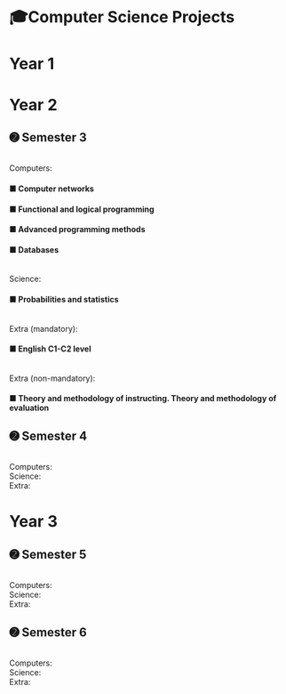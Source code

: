 # 🎓Computer Science Projects
# Year 1
# Year 2
## ➋ Semester 3
<br/> Computers:
#### ■ Computer networks
#### ■ Functional and logical programming
#### ■ Advanced programming methods
#### ■ Databases
<br/> Science:
#### ■ Probabilities and statistics
<br/> Extra (mandatory):
#### ■ English C1-C2 level
<br/> Extra (non-mandatory):
#### ■ Theory and methodology of instructing. Theory and methodology of evaluation
## ➋ Semester 4
<br/> Computers:
<br/> Science:
<br/> Extra:
# Year 3
## ➋ Semester 5
<br/> Computers:
<br/> Science:
<br/> Extra:
## ➋ Semester 6
<br/> Computers:
<br/> Science:
<br/> Extra:
